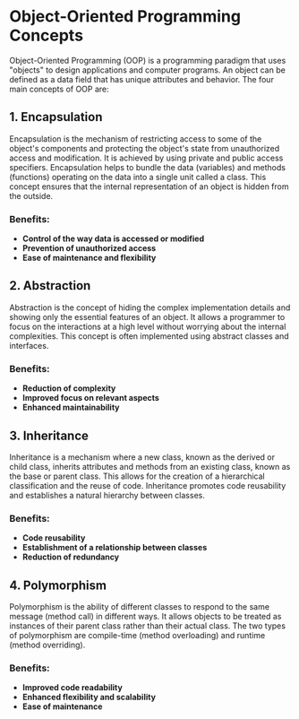 # Object-Oriented Programming Concepts

Object-Oriented Programming (OOP) is a programming paradigm that uses "objects" to design applications and computer programs. An object can be defined as a data field that has unique attributes and behavior. The four main concepts of OOP are:

## 1. Encapsulation

Encapsulation is the mechanism of restricting access to some of the object's components and protecting the object's state from unauthorized access and modification. It is achieved by using private and public access specifiers. Encapsulation helps to bundle the data (variables) and methods (functions) operating on the data into a single unit called a class. This concept ensures that the internal representation of an object is hidden from the outside.

### Benefits:
- **Control of the way data is accessed or modified**
- **Prevention of unauthorized access**
- **Ease of maintenance and flexibility**

## 2. Abstraction

Abstraction is the concept of hiding the complex implementation details and showing only the essential features of an object. It allows a programmer to focus on the interactions at a high level without worrying about the internal complexities. This concept is often implemented using abstract classes and interfaces.

### Benefits:
- **Reduction of complexity**
- **Improved focus on relevant aspects**
- **Enhanced maintainability**

## 3. Inheritance

Inheritance is a mechanism where a new class, known as the derived or child class, inherits attributes and methods from an existing class, known as the base or parent class. This allows for the creation of a hierarchical classification and the reuse of code. Inheritance promotes code reusability and establishes a natural hierarchy between classes.

### Benefits:
- **Code reusability**
- **Establishment of a relationship between classes**
- **Reduction of redundancy**

## 4. Polymorphism

Polymorphism is the ability of different classes to respond to the same message (method call) in different ways. It allows objects to be treated as instances of their parent class rather than their actual class. The two types of polymorphism are compile-time (method overloading) and runtime (method overriding).

### Benefits:
- **Improved code readability**
- **Enhanced flexibility and scalability**
- **Ease of maintenance**
